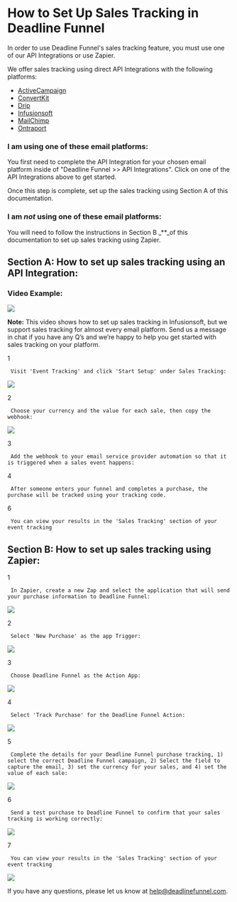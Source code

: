 # How to Set Up Sales Tracking in Deadline Funnel

In order to use Deadline Funnel's sales tracking feature, you must use one of our API Integrations or use Zapier.

We offer sales tracking using direct API Integrations with the following platforms:

* [ActiveCampaign](https://documentation.deadlinefunnel.com/article/244-how-to-integrate-deadline-funnel-with-activecampaign-api)
* [ConvertKit](https://documentation.deadlinefunnel.com/article/391-how-to-integrate-deadline-funnel-with-convertkit-api)
* [Drip](https://documentation.deadlinefunnel.com/article/291-how-to-integrate-deadline-funnel-with-drip-api)
* [Infusionsoft](https://documentation.deadlinefunnel.com/article/292-how-to-integrate-deadline-funnel-with-infusionsoft)
* [MailChimp](https://documentation.deadlinefunnel.com/article/354-how-to-integrate-deadline-funnel-with-mailchimp-api)
* [Ontraport](https://documentation.deadlinefunnel.com/article/251-how-to-integrate-deadline-funnel-with-ontraport-api)

### I am using one of these email platforms:

You first need to complete the API Integration for your chosen email platform inside of "Deadline Funnel &gt;&gt; API Integrations". Click on one of the API Integrations above to get started.

Once this step is complete, set up the sales tracking using Section A of this documentation.

### I am _not_ using one of these email platforms:

You will need to follow the instructions in Section B _\*\*_of this documentation to set up sales tracking using Zapier.

## Section A: How to set up sales tracking using an API Integration:

### Video Example:

![](https://fast.wistia.com/embed/medias/92eaudyucu/swatch)

**Note:** This video shows how to set up sales tracking in Infusionsoft, but we support sales tracking for almost every email platform. Send us a message in chat if you have any Q’s and we’re happy to help you get started with sales tracking on your platform.

1

```text
 Visit 'Event Tracking' and click 'Start Setup' under Sales Tracking: 
```

![](https://d33v4339jhl8k0.cloudfront.net/docs/assets/53974d6ce4b0c76107b109d1/images/5aec80f62c7d3a3f981f43c9/file-%20yP0fBqBG8v.png)

2

```text
 Choose your currency and the value for each sale, then copy the webhook: 
```

![](https://d33v4339jhl8k0.cloudfront.net/docs/assets/53974d6ce4b0c76107b109d1/images/5aec81700428631126f1b764/file-4t3kXpP3wb.png)

3

```text
 Add the webhook to your email service provider automation so that it is triggered when a sales event happens: 
```

4

```text
 After someone enters your funnel and completes a purchase, the purchase will be tracked using your tracking code. 
```

6

```text
 You can view your results in the 'Sales Tracking' section of your event tracking 
```

## Section B: How to set up sales tracking using Zapier:

1

```text
 In Zapier, create a new Zap and select the application that will send your purchase information to Deadline Funnel: 
```

![](https://d33v4339jhl8k0.cloudfront.net/docs/assets/53974d6ce4b0c76107b109d1/images/5bdca5e42c7d3a01757abfed/file-%20uYSE3N7Uss.png)

2

```text
 Select 'New Purchase' as the app Trigger: 
```

![](https://d33v4339jhl8k0.cloudfront.net/docs/assets/53974d6ce4b0c76107b109d1/images/5bdca62b04286356f0a563cc/file-%20hX8az6YTlA.png)

3

```text
 Choose Deadline Funnel as the Action App: 
```

![](https://d33v4339jhl8k0.cloudfront.net/docs/assets/53974d6ce4b0c76107b109d1/images/5bdca68f2c7d3a01757abffa/file-%20acFKhhKVAq.png)

4

```text
 Select 'Track Purchase' for the Deadline Funnel Action: 
```

![](https://d33v4339jhl8k0.cloudfront.net/docs/assets/53974d6ce4b0c76107b109d1/images/5bdca6be2c7d3a01757abfff/file-%20CXesksan2e.png)

5

```text
 Complete the details for your Deadline Funnel purchase tracking, 1) select the correct Deadline Funnel campaign, 2) Select the field to capture the email, 3) set the currency for your sales, and 4) set the value of each sale: 
```

![](https://d33v4339jhl8k0.cloudfront.net/docs/assets/53974d6ce4b0c76107b109d1/images/5bdca73f2c7d3a01757ac004/file-%20kbxttGdFdv.png)

6

```text
 Send a test purchase to Deadline Funnel to confirm that your sales tracking is working correctly: 
```

![](https://d33v4339jhl8k0.cloudfront.net/docs/assets/53974d6ce4b0c76107b109d1/images/5bdca7b304286356f0a563e4/file-%20fgP6reNSST.png)

7

```text
 You can view your results in the 'Sales Tracking' section of your event tracking 
```

![](https://d33v4339jhl8k0.cloudfront.net/docs/assets/53974d6ce4b0c76107b109d1/images/5ce32dcf2c7d3a6d82bdbd7b/file-b92w7kMZgs.png)

If you have any questions, please let us know at [help@deadlinefunnel.com](mailto:mailto:help@deadlinefunnel.com).

